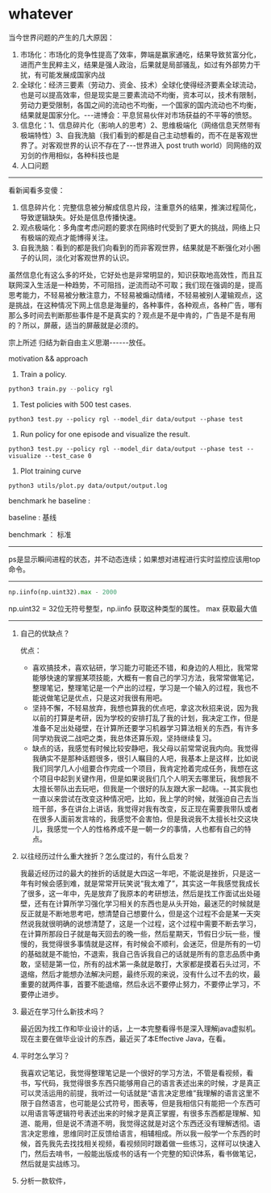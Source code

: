 # whatever

当今世界问题的产生的几大原因：

1. 市场化：市场化的竞争性提高了效率，弊端是赢家通吃，结果导致贫富分化，进而产生民粹主义，结果是强人政治，后果就是局部骚乱，如过有外部势力干扰，有可能发展成国家内战
2. 全球化：经济三要素（劳动力、资金、技术）全球化使得经济要素全球流动，也是可以提高效率，但是现实是三要素流动不均衡，资本可以，技术有限制，劳动力更受限制，各国之间的流动也不均衡，一个国家的国内流动也不均衡，结果就是国家分化。---进博会：平息贸易伙伴对市场获益的不平等的愤怒。
3. 信息化：1、信息碎片化（影响人的思考）2、思维极端化（网络信息天然带有极端特性）3、自我洗脑（我们看到的都是自己主动想看的，而不在是客观世界了。对客观世界的认识不存在了---世界进入 post truth world）同网络的双刃剑的作用相似，各种科技也是
4. 人口问题

------------------

看新闻看多变傻：

1. 信息碎片化：完整信息被分解成信息片段，注重意外的结果，推演过程简化，导致逻辑缺失。好处是信息传播快速。
2. 观点极端化：多角度考虑问题的要求在网络时代受到了更大的挑战，网络上只有极端的观点才能博得关注。
3. 自我洗脑：看到的都是我们向看到的而非客观世界，结果就是不断强化对小圈子的认同，淡化对客观世界的认识。

虽然信息化有这么多的坏处，它好处也是非常明显的，知识获取地高效性，而且互联网深入生活是一种趋势，不可阻挡，逆流而动不可取；我们现在强调的是，提高思考能力，不轻易被分散注意力，不轻易被煽动情绪，不轻易被别人灌输观点，这是挑战，在这种情况下网上信息是海量的，各种事件，各种观点，各种广告，哪有那么多时间去判断那些事件是不是真实的？观点是不是中肯的，广告是不是有用的？所以，屏蔽，适当的屏蔽就是必须的。

宗上所述 归结为新自由主义思潮------放任。

motivation  &&  approach

1. Train a policy.

```python 
python3 train.py --policy rgl
```

1. Test policies with 500 test cases.

```
python3 test.py --policy rgl --model_dir data/output --phase test
```

1. Run policy for one episode and visualize the result.

```
python3 test.py --policy rgl --model_dir data/output --phase test --visualize --test_case 0
```

1. Plot training curve

```
python3 utils/plot.py data/output/output.log
```

benchmark he baseline :

baseline : 基线

benchmark ： 标准

-----

ps是显示瞬间进程的状态，并不动态连续；如果想对进程进行实时监控应该用top命令。 

--------------

```python
np.iinfo(np.uint32).max - 2000
```

np.uint32 =  32位无符号整型，np.iinfo 获取这种类型的属性。 max 获取最大值

---------

1. 自己的优缺点？

	优点：

	* 喜欢搞技术，喜欢钻研，学习能力可能还不错，和身边的人相比，我常常能够快速的掌握某项技能，大概有一套自己的学习方法，我常常做笔记，整理笔记，整理笔记是一个产出的过程，学习是一个输入的过程，我也不能说做笔记是优点，只是这对我很有用吧。
	* 坚持不懈，不轻易放弃，我想也算我的优点吧，拿这次秋招来说，因为我以前的打算是考研，因为学校的安排打乱了我的计划，我决定工作，但是准备不足出处碰壁，在计算所还要学习机器学习算法相关的东西，有许多同学劝我说二战吧之类，我总体还算乐观，坚持继续复习。
	* 缺点的话，我感觉有时候比较安静吧，我父母以前常常说我内向。我觉得我确实不是那种话题很多，很引人瞩目的人吧，我基本上是这样，比如说我们同学几人小组要合作完成一个项目，我肯定抢着完成任务，我想在这个项目中起到关键作用，但是如果说我们几个人明天去哪里玩，我想我不太擅长带队出去玩吧，但我是一个很好的队友跟大家一起嗨。--其实我也一直以来尝试在改变这种情况吧，比如，我上学的时候，就强迫自己去当班干部，多在讲台上讲话，我觉得对我有改变，反正现在需要我带队或者在很多人面前发言啥的，我感觉不会害怕，但是我说我不太擅长社交这块儿，我感觉一个人的性格养成不是一朝一夕的事情，人也都有自己的特点。

2. 以往经历过什么重大挫折？怎么度过的，有什么启发？

	我最近经历过的最大的挫折的话就是大四这一年吧，不能说是挫折，只是这一年有时候会感到难，就是常常开玩笑说“我太难了”，其实这一年我感觉我成长了很多，这一年中，先是放弃了我原本的考研想法，然后是找工作面试出处碰壁，还有在计算所学习强化学习相关的东西也是从头开始，最迷茫的时候就是反正就是不断地思考吧，想清楚自己想要什么，但是这个过程不会是某一天突然说我就很明确的说想清楚了，这是一个过程，这个过程中需要不断去学习，在计算所那段日子就是每天回去的晚一些，然后星期天，节假日少玩一些，慢慢的，我觉得很多事情就是这样，有时候会不顺利，会迷茫，但是所有的一切的基础就是不能怕，不退索，我自己告诉我自己的话就是所有的意志品质中勇敢，坚韧是第一位，所有的战术第一条就是敢打，大家都是摸着石头过河，不退缩，然后才能想办法解决问题，最终乐观的来说，没有什么过不去的坎，最重要的就两件事，首要不能退缩，然后永远不要停止努力，不要停止学习，不要停止进步。

3. 最近在学习什么新技术吗？

	最近因为找工作和毕业设计的话，上一本完整看得书是深入理解java虚拟机。现在主要在做毕业设计的东西，最近买了本Effective Java，在看。

4. 平时怎么学习？

	我喜欢记笔记，我觉得整理笔记是一个很好的学习方法，不管是看视频，看书，写代码，我觉得很多东西只能够用自己的语言表述出来的时候，才是真正可以灵活运用的前提，我听过一句话就是“语言决定思维”我理解的语言这里不限于自然语言，也可能是公式符号，图表等，但是我相信只有能把一个东西可以用语言等逻辑符号表述出来的时候才是真正掌握，有很多东西都是理解、知道、能用，但是说不清道不明，我觉得这就是对这个东西还没有理解透彻。语言决定思维，思维同时正反馈给语言，相辅相成。所以我一般学一个东西的时候，首先我先去找找相关视频，看视频同时跟着做一些练习，这样可以快速入门，然后去啃书，一般能出版成书的话有一个完整的知识体系，看书做笔记，然后就是实战练习。

5. 分析一款软件，